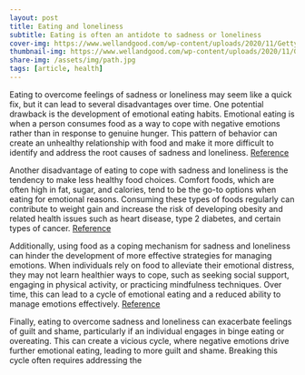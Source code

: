```yaml
---
layout: post
title: Eating and loneliness
subtitle: Eating is often an antidote to sadness or loneliness
cover-img: https://www.wellandgood.com/wp-content/uploads/2020/11/GettyImages-being-alone-and-being-lonely-Oscar-Wong.jpg
thumbnail-img: https://www.wellandgood.com/wp-content/uploads/2020/11/GettyImages-being-alone-and-being-lonely-Oscar-Wong.jpg
share-img: /assets/img/path.jpg
tags: [article, health]
---
```


Eating to overcome feelings of sadness or loneliness may seem like a quick fix, but it can lead to several disadvantages over time. One potential drawback is the development of emotional eating habits. Emotional eating is when a person consumes food as a way to cope with negative emotions rather than in response to genuine hunger. This pattern of behavior can create an unhealthy relationship with food and make it more difficult to identify and address the root causes of sadness and loneliness. [Reference](https://doi.org/10.1016/j.appet.2011.04.010)

Another disadvantage of eating to cope with sadness and loneliness is the tendency to make less healthy food choices. Comfort foods, which are often high in fat, sugar, and calories, tend to be the go-to options when eating for emotional reasons. Consuming these types of foods regularly can contribute to weight gain and increase the risk of developing obesity and related health issues such as heart disease, type 2 diabetes, and certain types of cancer. [Reference](https://doi.org/10.1093/nutrit/nuw054)

Additionally, using food as a coping mechanism for sadness and loneliness can hinder the development of more effective strategies for managing emotions. When individuals rely on food to alleviate their emotional distress, they may not learn healthier ways to cope, such as seeking social support, engaging in physical activity, or practicing mindfulness techniques. Over time, this can lead to a cycle of emotional eating and a reduced ability to manage emotions effectively. [Reference](https://doi.org/10.1080/10640266.2011.533604)

Finally, eating to overcome sadness and loneliness can exacerbate feelings of guilt and shame, particularly if an individual engages in binge eating or overeating. This can create a vicious cycle, where negative emotions drive further emotional eating, leading to more guilt and shame. Breaking this cycle often requires addressing the

